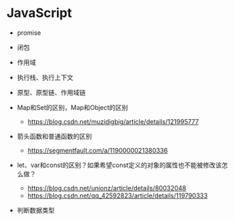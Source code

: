 # JavaScript

* promise

* 闭包

* 作用域

* 执行栈、执行上下文

* 原型、原型链、作用域链

* Map和Set的区别，Map和Object的区别

  - https://blog.csdn.net/muzidigbig/article/details/121995777

* 箭头函数和普通函数的区别
  - https://segmentfault.com/a/1190000021380336

* let、var和const的区别？如果希望const定义的对象的属性也不能被修改该怎么做？
  - https://blog.csdn.net/unionz/article/details/80032048
  - https://blog.csdn.net/qq_42592823/article/details/119790333

* 判断数据类型